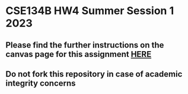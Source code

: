 # CSE134B HW4     Summer Session 1 2023 

## Please find the further instructions on the canvas page for this assignment [HERE](https://canvas.ucsd.edu/courses/47482/assignments/664163)

## Do not fork this repository in case of academic integrity concerns 